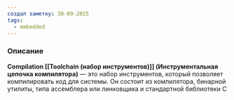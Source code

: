 ```yaml
---
создал заметку: 30-09-2025
tags:
  - embedded
---
```

### Описание
**Compilation [[Toolchain  (набор инструментов)]] (Инструментальная цепочка компилятора)** —  это набор инструментов, который позволяет компилировать код для системы. Он состоит из компилятора, бинарной утилиты, типа ассемблера или линковщика и стандартной библиотеки C
